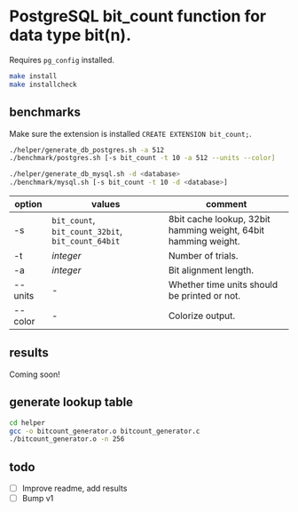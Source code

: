 # PostgreSQL bit_count function for data type bit(n).
Requires `pg_config` installed.

```sh
make install
make installcheck
```

## benchmarks
Make sure the extension is installed `CREATE EXTENSION bit_count;`.

```sh
./helper/generate_db_postgres.sh -a 512
./benchmark/postgres.sh [-s bit_count -t 10 -a 512 --units --color]

./helper/generate_db_mysql.sh -d <database>
./benchmark/mysql.sh [-s bit_count -t 10 -d <database>]
```

option | values | comment
--- | --- | ---
-s | `bit_count`, `bit_count_32bit`, `bit_count_64bit` | 8bit cache lookup, 32bit hamming weight, 64bit hamming weight.
-t | *integer* | Number of trials.
-a | *integer* | Bit alignment length.
--units | - | Whether time units should be printed or not.
--color | - | Colorize output.

## results
Coming soon!

## generate lookup table
```sh
cd helper
gcc -o bitcount_generator.o bitcount_generator.c
./bitcount_generator.o -n 256
```

## todo
* [ ] Improve readme, add results
* [ ] Bump v1
